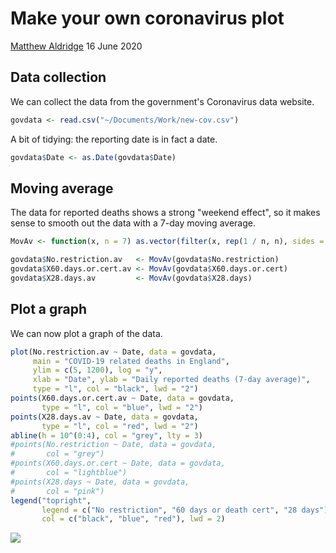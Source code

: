 Make your own coronavirus plot
================
[Matthew Aldridge](https://mpaldridge.github.io)
16 June 2020

Data collection
---------------

We can collect the data from the government's Coronavirus data website.

``` r
govdata <- read.csv("~/Documents/Work/new-cov.csv")
```

A bit of tidying: the reporting date is in fact a date.

``` r
govdata$Date <- as.Date(govdata$Date)
```

Moving average
--------------

The data for reported deaths shows a strong "weekend effect", so it makes sense to smooth out the data with a 7-day moving average.

``` r
MovAv <- function(x, n = 7) as.vector(filter(x, rep(1 / n, n), sides = 2))

govdata$No.restriction.av   <- MovAv(govdata$No.restriction)
govdata$X60.days.or.cert.av <- MovAv(govdata$X60.days.or.cert)
govdata$X28.days.av         <- MovAv(govdata$X28.days)
```

Plot a graph
------------

We can now plot a graph of the data.

``` r
plot(No.restriction.av ~ Date, data = govdata,
     main = "COVID-19 related deaths in England",
     ylim = c(5, 1200), log = "y",
     xlab = "Date", ylab = "Daily reported deaths (7-day average)",
     type = "l", col = "black", lwd = "2")
points(X60.days.or.cert.av ~ Date, data = govdata,
       type = "l", col = "blue", lwd = "2")
points(X28.days.av ~ Date, data = govdata,
       type = "l", col = "red", lwd = "2")
abline(h = 10^(0:4), col = "grey", lty = 3)
#points(No.restriction ~ Date, data = govdata,
#       col = "grey")
#points(X60.days.or.cert ~ Date, data = govdata,
#       col = "lightblue")
#points(X28.days ~ Date, data = govdata,
#       col = "pink")
legend("topright",
       legend = c("No restriction", "60 days or death cert", "28 days"),
       col = c("black", "blue", "red"), lwd = 2)
```

![](coronavirus-new_files/figure-markdown_github/plot-1.png)
